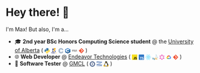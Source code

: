 # Hey there! 👋
I'm Max! But also, I'm a...

- 🎓 **2nd year BSc Honors Computing Science student** @ the [University of Alberta](https://www.ualberta.ca)
(<span>
  <a href="https://www.python.org/" style="display: inline-flex; vertical-align: text-bottom;">
    <img title="Python" alt="Python" src="img/python.svg" height="14" width="14"/>
  </a>
  <a href="https://riscv.org/" style="display: inline-flex; vertical-align: text-bottom;">
    <img title="RISC-V" alt="RISC-V" src="img/riscv.svg" height="14" width="14"/>
  </a>
  <a href="https://www.iso.org/standard/82075.html" style="display: inline-flex; vertical-align: text-bottom;">
    <img title="C" alt="C" src="img/c.svg" height="14" width="14"/>
  </a>
  <a href="https://isocpp.org/" style="display: inline-flex; vertical-align: text-bottom;">
    <img title="C++" alt="C++" src="img/cpp.svg" height="14" width="14"/>
  </a>
  <a href="https://www.latex-project.org/" style="display: inline-flex; vertical-align: text-bottom;">
    <img title="LaTeX" alt="LaTeX" src="img/latex.svg" height="14" width="14"/>
  </a>
  <a href="https://git-scm.com/" style="display: inline-flex; vertical-align: text-bottom;">
    <img title="Git" alt="Git" src="img/git.svg" height="14" width="14"/>
  </a>
</span>)
- 🌐 **Web Developer** @ [Endeavor Technologies](https://www.endeavortech.com/)
(<span>
  <a href="https://developer.mozilla.org/en-US/docs/Web/JavaScript" style="display: inline-flex; vertical-align: text-bottom;">
    <img title="JavaScript" alt="JavaScript" src="img/js.svg" height="14" width="14"/>
  </a>
  <a href="https://www.typescriptlang.org/" style="display: inline-flex; vertical-align: text-bottom;">
    <img title="TypeScript" alt="TypeScript" src="img/ts.svg" height="14" width="14"/>
  </a>
  <a href="https://react.dev/" style="display: inline-flex; vertical-align: text-bottom;">
    <img title="React" alt="React" src="img/react.svg" height="14" width="14"/>
  </a>
  <a href="https://www.mysql.com/" style="display: inline-flex; vertical-align: text-bottom;">
    <img title="MySQL" alt="MySQL" src="img/mysql.svg" height="14" width="14"/>
  </a>
  <a href="https://graphql.org/" style="display: inline-flex; vertical-align: text-bottom;">
    <img title="GraphQL" alt="GraphQL" src="img/graphql.svg" height="14" width="14"/>
  </a>
  <a href="https://cloud.google.com/" style="display: inline-flex; vertical-align: text-bottom;">
    <img title="Google Cloud" alt="Google Cloud" src="img/gcloud.svg" height="14" width="14"/>
  </a>
  <a href="https://git-scm.com/" style="display: inline-flex; vertical-align: text-bottom;">
    <img title="Git" alt="Git" src="img/git.svg" height="14" width="14"/>
  </a>
</span>)
- 📝 **Software Tester** @ [GMCL](https://gmcl.com/)
(<span>
  <a href="https://we.phorge.it/" style="display: inline-flex; vertical-align: text-bottom;">
    <img title="Phorge" alt="Phorge" src="img/phorge.svg" height="14" width="14"/>
  </a>
  <a href="https://subversion.apache.org/" style="display: inline-flex; vertical-align: text-bottom;">
    <img title="Subversion" alt="Subversion" src="img/svn.svg" height="14" width="14"/>
  </a>
  <a href="https://kernel.org/" style="display: inline-flex; vertical-align: text-bottom;">
    <img title="Linux" alt="Linux" src="img/linux.svg" height="14" width="14"/>
  </a>
</span>)
